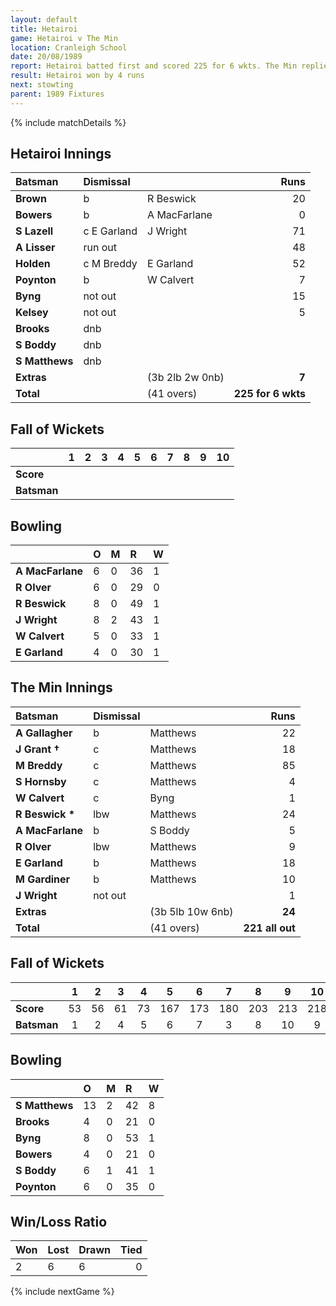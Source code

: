 ```yaml
---
layout: default
title: Hetairoi
game: Hetairoi v The Min
location: Cranleigh School
date: 20/08/1989
report: Hetairoi batted first and scored 225 for 6 wkts. The Min replied with 221 all out
result: Hetairoi won by 4 runs
next: stowting
parent: 1989 Fixtures
---
```


{% include matchDetails %}

## Hetairoi Innings

| Batsman | Dismissal |  | Runs |
|:---|:---|---|---:|
| **Brown** | b | R Beswick | 20 |
| **Bowers** | b | A MacFarlane | 0 |
| **S Lazell** | c E Garland | J Wright | 71 |
| **A Lisser** | run out |  | 48 |
| **Holden** | c M Breddy | E Garland | 52 |
| **Poynton** | b | W Calvert | 7 |
| **Byng** | not out |  | 15 |
| **Kelsey** | not out |  | 5 |
| **Brooks** | dnb |  |  |
| **S Boddy** | dnb |  |  |
| **S Matthews** | dnb |  |  |
| **Extras** | | (3b 2lb 2w 0nb) | **7** |
| **Total** | | (41 overs) | **225 for 6 wkts** |

## Fall of Wickets

| | 1 | 2 | 3 | 4 | 5 | 6 | 7 | 8 | 9 | 10 |
|---|:---:|:---:|:---:|:---:|:---:|:---:|:---:|:---:|:---:|:---:|
| **Score** |  |  |  |  |  |  |  |  |  |  |
| **Batsman** |  |  |  |  |  |  |  |  |  |  |

## Bowling

| | O | M | R | W |
|---|:---|:---|:---|:---|
| **A MacFarlane** | 6 | 0 | 36 | 1 |
| **R Olver** | 6 | 0 | 29 | 0 |
| **R Beswick** | 8 | 0 | 49 | 1 |
| **J Wright** | 8 | 2 | 43 | 1 |
| **W Calvert** | 5 | 0 | 33 | 1 |
| **E Garland** | 4 | 0 | 30 | 1 |

## The Min Innings

| Batsman | Dismissal |  | Runs |
|:---|:---|---|---:|
| **A Gallagher** | b | Matthews | 22 |
| **J Grant &#8224;** | c | Matthews | 18 |
| **M Breddy** | c | Matthews | 85 |
| **S Hornsby** | c | Matthews | 4 |
| **W Calvert** |  c | Byng | 1 |
| **R Beswick &#42;** | lbw | Matthews | 24 |
| **A MacFarlane** | b | S Boddy | 5 |
| **R Olver** | lbw | Matthews | 9 |
| **E Garland** | b | Matthews | 18 |
| **M Gardiner** | b | Matthews | 10 |
| **J Wright** | not out |  | 1 |
| **Extras** | | (3b 5lb 10w 6nb) | **24** |
| **Total** | | (41 overs) | **221 all out** |

## Fall of Wickets

| | 1 | 2 | 3 | 4 | 5 | 6 | 7 | 8 | 9 | 10 |
|---|:---:|:---:|:---:|:---:|:---:|:---:|:---:|:---:|:---:|:---:|
| **Score** | 53 | 56 | 61 | 73 | 167 | 173 | 180 | 203 | 213 | 218 |
| **Batsman** | 1 | 2 | 4 | 5 | 6 | 7 | 3 | 8 | 10 | 9 |

## Bowling

| | O | M | R | W |
|---|:---|:---|:---|:---|
| **S Matthews** | 13 | 2 | 42 | 8 |
| **Brooks** | 4 | 0 | 21 | 0 |
| **Byng** | 8 | 0 | 53 | 1 |
| **Bowers** | 4 | 0 | 21 | 0 |
| **S Boddy** | 6 | 1 | 41 | 1 |
| **Poynton** | 6 | 0 | 35 | 0 |

## Win/Loss Ratio

| Won | Lost | Drawn | Tied |
|:---|:---|:---|---:|
| 2 | 6 | 6 | 0 |

{% include nextGame %}